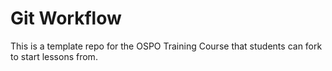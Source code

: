 # Git Workflow

This is a template repo for the OSPO Training Course that students can fork to start lessons from.